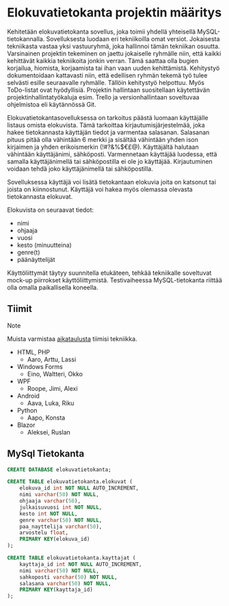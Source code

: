 # Elokuvatietokanta projektin määritys

Kehitetään elokuvatietokanta sovellus, joka toimii yhdellä yhteisellä MySQL-tietokannalla.
Sovelluksesta luodaan eri tekniikoilla omat versiot. Jokaisesta tekniikasta vastaa yksi vastuuryhmä, joka hallinnoi tämän tekniikan osuutta. Varsinainen projektin tekeminen on jaettu jokaiselle ryhmälle niin, että kaikki kehittävät kaikkia tekniikoita jonkin verran. Tämä saattaa olla bugien korjailua, hiomista, korjaamista tai ihan vaan uuden kehittämistä.
Kehitystyö dokumentoidaan kattavasti niin, että edellisen ryhmän tekemä työ tulee selvästi esille seuraavalle ryhmälle. Tällöin kehitystyö helpottuu. Myös ToDo-listat ovat hyödyllisiä.
Projektin hallintaan suositellaan käytettävän projektinhallintatyökaluja esim. Trello ja versionhallintaan soveltuvaa ohjelmistoa eli käytännössä Git.

Elokuvatietokantasovelluksessa on tarkoitus päästä luomaan käyttäjälle listaus omista elokuvista. Tämä tarkoittaa kirjautumisjärjestelmää, joka hakee tietokannasta käyttäjän tiedot ja varmentaa salasanan. Salasanan pituus pitää olla vähintään 6 merkki ja sisältää vähintään yhden ison kirjaimen ja yhden erikoismerkin (!#?&%$€£@). Käyttäjältä halutaan vähintään käyttäjänimi, sähköposti. Varmennetaan käyttäjää luodessa, että samalla käyttäjänimellä tai sähköpostilla ei ole jo käyttäjää. Kirjautuminen voidaan tehdä joko käyttäjänimellä tai sähköpostilla.

Sovelluksessa käyttäjä voi lisätä tietokantaan elokuvia joita on katsonut tai joista on kiinnostunut. Käyttäjä voi hakea myös olemassa olevasta tietokannasta elokuvat.

Elokuvista on seuraavat tiedot:
- nimi
- ohjaaja
- vuosi
- kesto (minuutteina)
- genre(t)
- päänäyttelijät

Käyttöliittymät täytyy suunnitella etukäteen, tehkää tekniikalle soveltuvat mock-up piirrokset käyttöliittymistä.
Testivaiheessa MySQL-tietokanta riittää olla omalla paikallisella koneella.

## Tiimit
> [!NOTE]
> Muista varmistaa [aikataulusta](https://docs.google.com/spreadsheets/d/1NEqnXOf7Z1ryIY_puHlkVnVfvkVt-kew2BHigMRRhkQ/edit#gid=0) tiimisi tekniikka.
- HTML, PHP
   - Aaro, Arttu, Lassi
- Windows Forms
   - Eino, Waltteri, Okko
- WPF
   - Roope, Jimi, Alexi
- Android
   - Aava, Luka, Riku
- Python
   - Aapo, Konsta
- Blazor
   - Aleksei, Ruslan

## MySql Tietokanta
```sql
CREATE DATABASE elokuvatietokanta;

CREATE TABLE elokuvatietokanta.elokuvat (
	elokuva_id int NOT NULL AUTO_INCREMENT,
	nimi varchar(50) NOT NULL,
	ohjaaja varchar(50),
	julkaisuvuosi int NOT NULL,
	kesto int NOT NULL,
	genre varchar(50) NOT NULL,
	paa_nayttelija varchar(50),
	arvostelu float,
	PRIMARY KEY(elokuva_id)
);

CREATE TABLE elokuvatietokanta.kayttajat (
	kayttaja_id int NOT NULL AUTO_INCREMENT,
	nimi varchar(50) NOT NULL,
	sahkoposti varchar(50) NOT NULL,
	salasana varchar(50) NOT NULL,
	PRIMARY KEY(kayttaja_id)
);
```
